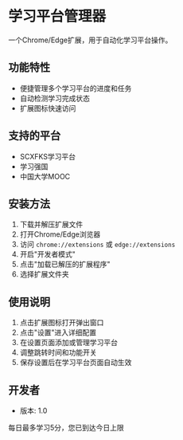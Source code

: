 # 学习平台管理器

一个Chrome/Edge扩展，用于自动化学习平台操作。

## 功能特性

- 便捷管理多个学习平台的进度和任务
- 自动检测学习完成状态
- 扩展图标快速访问

## 支持的平台

- SCXFKS学习平台
- 学习强国
- 中国大学MOOC

## 安装方法

1. 下载并解压扩展文件
2. 打开Chrome/Edge浏览器
3. 访问 `chrome://extensions` 或 `edge://extensions`
4. 开启"开发者模式"
5. 点击"加载已解压的扩展程序"
6. 选择扩展文件夹

## 使用说明

1. 点击扩展图标打开弹出窗口
2. 点击"设置"进入详细配置
3. 在设置页面添加或管理学习平台
4. 调整跳转时间和功能开关
5. 保存设置后在学习平台页面自动生效

## 开发者

- 版本: 1.0
<div class="chapter-score-wrap"><div data-intro="当颜色变为蓝色，则表示已获得相关分数" class="chapter-score limit">每日最多学习5分，您已到达今日上限</div></div>